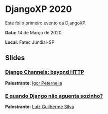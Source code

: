 # DjangoXP 2020

Este foi o primeiro evento da DjangoXP.

**Data:** 14 de Março de 2020

**Local:** Fatec Jundiai-SP


## Slides

### [Django Channels: beyond HTTP](https://slides.com/igp/django-channels-beyond-http#/)

**Palestrante:** [Igor Peternella](https://github.com/IgooorGP)


### [E quando Django não aguenta sozinho?](https://docs.google.com/presentation/d/1kXA4rwD7IsyFmmlpcgW1OWoie_5dcupxMHKJvNx7e5o/edit#slide=id.p)

**Palestrante:** [Luiz Guilherme Silva](https://github.com/guimesmo)

